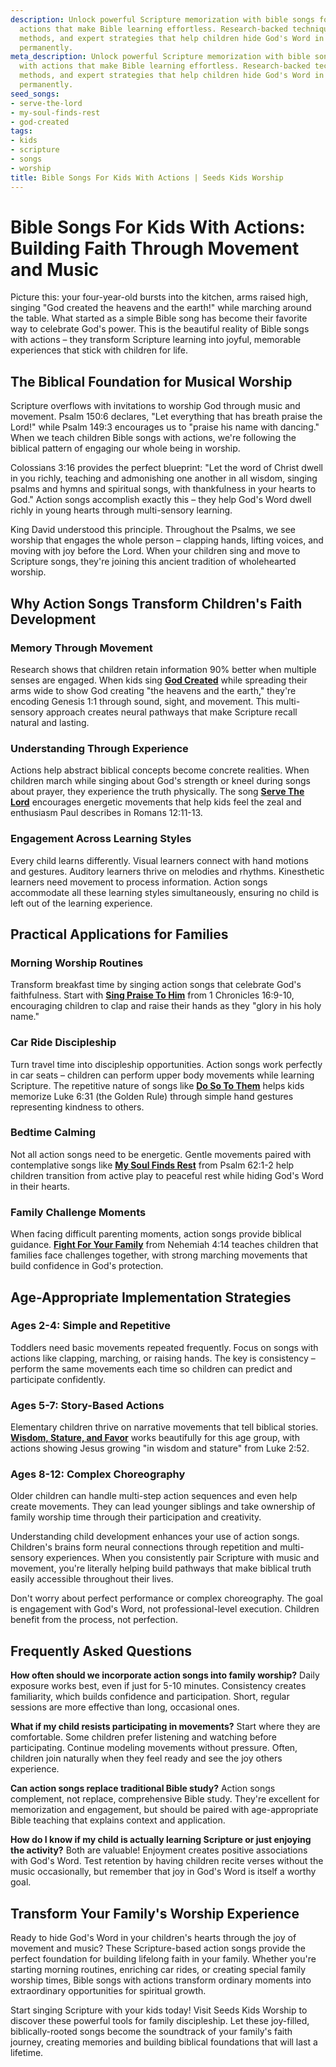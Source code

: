 ```yaml
---
description: Unlock powerful Scripture memorization with bible songs for kids with
  actions that make Bible learning effortless. Research-backed techniques, age-appropriate
  methods, and expert strategies that help children hide God's Word in their hearts
  permanently.
meta_description: Unlock powerful Scripture memorization with bible songs for kids
  with actions that make Bible learning effortless. Research-backed techniques, age-appropriate
  methods, and expert strategies that help children hide God's Word in their hearts
  permanently.
seed_songs:
- serve-the-lord
- my-soul-finds-rest
- god-created
tags:
- kids
- scripture
- songs
- worship
title: Bible Songs For Kids With Actions | Seeds Kids Worship
---
```

# Bible Songs For Kids With Actions: Building Faith Through Movement and Music

Picture this: your four-year-old bursts into the kitchen, arms raised high, singing "God created the heavens and the earth!" while marching around the table. What started as a simple Bible song has become their favorite way to celebrate God's power. This is the beautiful reality of Bible songs with actions – they transform Scripture learning into joyful, memorable experiences that stick with children for life.

## The Biblical Foundation for Musical Worship

Scripture overflows with invitations to worship God through music and movement. Psalm 150:6 declares, "Let everything that has breath praise the Lord!" while Psalm 149:3 encourages us to "praise his name with dancing." When we teach children Bible songs with actions, we're following the biblical pattern of engaging our whole being in worship.

Colossians 3:16 provides the perfect blueprint: "Let the word of Christ dwell in you richly, teaching and admonishing one another in all wisdom, singing psalms and hymns and spiritual songs, with thankfulness in your hearts to God." Action songs accomplish exactly this – they help God's Word dwell richly in young hearts through multi-sensory learning.

King David understood this principle. Throughout the Psalms, we see worship that engages the whole person – clapping hands, lifting voices, and moving with joy before the Lord. When your children sing and move to Scripture songs, they're joining this ancient tradition of wholehearted worship.

## Why Action Songs Transform Children's Faith Development

### Memory Through Movement
Research shows that children retain information 90% better when multiple senses are engaged. When kids sing [**God Created**](https://seedskidsworship.com/product/god-created-genesis-11/) while spreading their arms wide to show God creating "the heavens and the earth," they're encoding Genesis 1:1 through sound, sight, and movement. This multi-sensory approach creates neural pathways that make Scripture recall natural and lasting.

### Understanding Through Experience
Actions help abstract biblical concepts become concrete realities. When children march while singing about God's strength or kneel during songs about prayer, they experience the truth physically. The song [**Serve The Lord**](https://seedskidsworship.com/product/serve-the-lord-romans-1211-13-esv/) encourages energetic movements that help kids feel the zeal and enthusiasm Paul describes in Romans 12:11-13.

### Engagement Across Learning Styles
Every child learns differently. Visual learners connect with hand motions and gestures. Auditory learners thrive on melodies and rhythms. Kinesthetic learners need movement to process information. Action songs accommodate all these learning styles simultaneously, ensuring no child is left out of the learning experience.

## Practical Applications for Families

### Morning Worship Routines
Transform breakfast time by singing action songs that celebrate God's faithfulness. Start with [**Sing Praise To Him**](https://seedskidsworship.com/product/sing-praise-to-him-1-chronicles-169/) from 1 Chronicles 16:9-10, encouraging children to clap and raise their hands as they "glory in his holy name."

### Car Ride Discipleship
Turn travel time into discipleship opportunities. Action songs work perfectly in car seats – children can perform upper body movements while learning Scripture. The repetitive nature of songs like [**Do So To Them**](https://seedskidsworship.com/product/do-so-to-them-luke-631/) helps kids memorize Luke 6:31 (the Golden Rule) through simple hand gestures representing kindness to others.

### Bedtime Calming
Not all action songs need to be energetic. Gentle movements paired with contemplative songs like [**My Soul Finds Rest**](https://seedskidsworship.com/product/my-soul-finds-rest-psalm-621-2/) from Psalm 62:1-2 help children transition from active play to peaceful rest while hiding God's Word in their hearts.

### Family Challenge Moments
When facing difficult parenting moments, action songs provide biblical guidance. [**Fight For Your Family**](https://seedskidsworship.com/product/fight-for-your-family-nehemiah-414/) from Nehemiah 4:14 teaches children that families face challenges together, with strong marching movements that build confidence in God's protection.

## Age-Appropriate Implementation Strategies

### Ages 2-4: Simple and Repetitive
Toddlers need basic movements repeated frequently. Focus on songs with actions like clapping, marching, or raising hands. The key is consistency – perform the same movements each time so children can predict and participate confidently.

### Ages 5-7: Story-Based Actions
Elementary children thrive on narrative movements that tell biblical stories. [**Wisdom, Stature, and Favor**](https://seedskidsworship.com/product/wisdom-stature-and-favor-luke-252-2/) works beautifully for this age group, with actions showing Jesus growing "in wisdom and stature" from Luke 2:52.

### Ages 8-12: Complex Choreography
Older children can handle multi-step action sequences and even help create movements. They can lead younger siblings and take ownership of family worship time through their participation and creativity.

Understanding child development enhances your use of action songs. Children's brains form neural connections through repetition and multi-sensory experiences. When you consistently pair Scripture with music and movement, you're literally helping build pathways that make biblical truth easily accessible throughout their lives.

Don't worry about perfect performance or complex choreography. The goal is engagement with God's Word, not professional-level execution. Children benefit from the process, not perfection.

## Frequently Asked Questions

**How often should we incorporate action songs into family worship?**
Daily exposure works best, even if just for 5-10 minutes. Consistency creates familiarity, which builds confidence and participation. Short, regular sessions are more effective than long, occasional ones.

**What if my child resists participating in movements?**
Start where they are comfortable. Some children prefer listening and watching before participating. Continue modeling movements without pressure. Often, children join naturally when they feel ready and see the joy others experience.

**Can action songs replace traditional Bible study?**
Action songs complement, not replace, comprehensive Bible study. They're excellent for memorization and engagement, but should be paired with age-appropriate Bible teaching that explains context and application.

**How do I know if my child is actually learning Scripture or just enjoying the activity?**
Both are valuable! Enjoyment creates positive associations with God's Word. Test retention by having children recite verses without the music occasionally, but remember that joy in God's Word is itself a worthy goal.

## Transform Your Family's Worship Experience

Ready to hide God's Word in your children's hearts through the joy of movement and music? These Scripture-based action songs provide the perfect foundation for building lifelong faith in your family. Whether you're starting morning routines, enriching car rides, or creating special family worship times, Bible songs with actions transform ordinary moments into extraordinary opportunities for spiritual growth.

Start singing Scripture with your kids today! Visit Seeds Kids Worship to discover these powerful tools for family discipleship. Let these joy-filled, biblically-rooted songs become the soundtrack of your family's faith journey, creating memories and building biblical foundations that will last a lifetime.

<script type="application/ld+json">
{
  "@context": "https://schema.org",
  "@type": "Article",
  "headline": "Bible Songs For Kids With Actions",
  "author": {
    "@type": "Organization",
    "name": "Seeds Kids Worship"
  },
  "publisher": {
    "@type": "Organization",
    "name": "Seeds Kids Worship",
    "logo": {
      "@type": "ImageObject",
      "url": "https://seedskidsworship.com/logo.png"
    }
  },
  "datePublished": "2025-09-02T17:38:06.601006",
  "dateModified": "2025-09-02T17:38:06.601055",
  "description": "Unlock powerful Scripture memorization with bible songs for kids with actions that make Bible learning effortless. Research-backed techniques, age-appropriate m",
  "mainEntityOfPage": {
    "@type": "WebPage",
    "@id": "https://seedskidsworship.com/activities/bible-songs-for-kids-with-actions/"
  }
}
</script>

<script type="application/ld+json">
{
  "@context": "https://schema.org",
  "@type": "Product",
  "name": "Serve The Lord",
  "description": "Energetic song encouraging wholehearted service to God with zeal from Romans 12:11-13",
  "url": "https://seedskidsworship.com/product/serve-the-lord-romans-1211-13-esv/",
  "brand": {
    "@type": "Brand",
    "name": "Seeds Kids Worship"
  },
  "category": "Children's Christian Music",
  "album": "Single"
}
</script>

<script type="application/ld+json">
{
  "@context": "https://schema.org",
  "@type": "Product",
  "name": "My Soul Finds Rest",
  "description": "An uplifting song encouraging listeners not to despise the Lord's discipline, but embrace His wisdom and fatherly love from Proverbs 3:11–12.",
  "url": "https://seedskidsworship.com/product/my-soul-finds-rest-psalm-621-2/",
  "brand": {
    "@type": "Brand",
    "name": "Seeds Kids Worship"
  },
  "category": "Children's Christian Music",
  "album": "When You Lie Down: Lullabies…"
}
</script>

<script type="application/ld+json">
{
  "@context": "https://schema.org",
  "@type": "Product",
  "name": "God Created",
  "description": "From Genesis 1:1, this upbeat song celebrates that God is the Creator of heaven and earth, helping children marvel at His power and wisdom in making all things.",
  "url": "https://seedskidsworship.com/product/god-created-genesis-11/",
